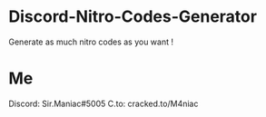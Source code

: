 # Discord-Nitro-Codes-Generator
Generate as much nitro codes as you want !

# Me
Discord: Sir.Maniac#5005
C.to: cracked.to/M4niac
